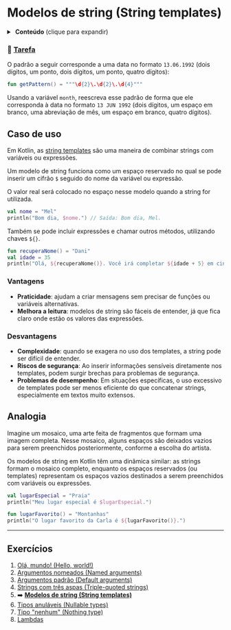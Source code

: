 # Modelos de string (String templates)

<details>
<summary>&nbsp;<b>Conteúdo</b> (clique para expandir)</summary>

<p></p>

<!-- TOC -->
* [Modelos de string (String templates)](#modelos-de-string-string-templates)
    * [🔗 Tarefa](#-tarefa)
  * [Caso de uso](#caso-de-uso)
    * [Vantagens](#vantagens)
    * [Desvantagens](#desvantagens)
  * [Analogia](#analogia)
  * [Exercícios](#exercícios)
<!-- TOC -->

</details>

### 🔗 [Tarefa](https://play.kotlinlang.org/koans/Introduction/String%20templates/Task.kt)

O padrão a seguir corresponde a uma data no formato `13.06.1992`
(dois dígitos, um ponto, dois dígitos, um ponto, quatro dígitos):

```kotlin
fun getPattern() = """\d{2}\.\d{2}\.\d{4}"""
```

Usando a variável `month`, reescreva esse padrão de forma que ele corresponda à data no formato `13 JUN 1992`
(dois dígitos, um espaço em branco, uma abreviação de mês, um espaço em branco, quatro dígitos).

## Caso de uso

Em Kotlin, as [string templates](https://kotlinlang.org/docs/strings.html#string-templates) são uma maneira de combinar strings com
variáveis ou expressões.

Um modelo de string funciona como um espaço reservado no qual se pode inserir um cifrão `$` seguido do nome da variável ou expressão.

O valor real será colocado no espaço nesse modelo quando a string for utilizada.

```kotlin
val nome = "Mel"
println("Bom dia, $nome.") // Saída: Bom dia, Mel.
```

Também se pode incluir expressões e chamar outros métodos, utilizando chaves `${}`.

```kotlin
fun recuperaNome() = "Dani"
val idade = 35
println("Olá, ${recuperaNome()}. Você irá completar ${idade + 5} em cinco anos.") // Olá, Dani. Você irá completar 40 em cinco anos.
```

### Vantagens

- **Praticidade**: ajudam a criar mensagens sem precisar de funções ou variáveis alternativas.
- **Melhora a leitura**: modelos de string são fáceis de entender, já que fica claro onde estão os valores das expressões.

### Desvantagens

- **Complexidade**: quando se exagera no uso dos templates, a string pode ser difícil de entender.
- **Riscos de segurança**: Ao inserir informações sensíveis diretamente nos templates, podem surgir brechas para problemas de segurança.
- **Problemas de desempenho**: Em situações específicas, o uso excessivo de templates pode ser menos eficiente do que concatenar strings,
  especialmente em textos muito extensos.

## Analogia

Imagine um mosaico, uma arte feita de fragmentos que formam uma imagem completa. Nesse mosaico, alguns espaços são deixados
vazios para serem preenchidos posteriormente, conforme a escolha do artista.

Os modelos de string em Kotlin têm uma dinâmica similar: as strings formam o mosaico completo, enquanto os espaços reservados (ou templates)
representam os espaços vazios destinados a serem preenchidos com variáveis ou expressões.

```kotlin
val lugarEspecial = "Praia"
println("Meu lugar especial é $lugarEspecial.")

fun lugarFavorito() = "Montanhas"
println("O lugar favorito da Carla é ${lugarFavorito()}.")
```

---

## Exercícios

1. [Olá, mundo! (Hello, world!)](https://github.com/rsicarelli/kotlin-koans-edu-br/blob/main/koans/src/commonMain/kotlin/com/rsicarelli/koansbr/introduction/helloWorld/README.md)
2. [Argumentos nomeados (Named arguments)](https://github.com/rsicarelli/kotlin-koans-edu-br/blob/main/koans/src/commonMain/kotlin/com/rsicarelli/koansbr/introduction/namedArguments/README.md)
3. [Argumentos padrão (Default arguments)](https://github.com/rsicarelli/kotlin-koans-edu-br/blob/main/koans/src/commonMain/kotlin/com/rsicarelli/koansbr/introduction/defaultArguments/README.md)
4. [Strings com três aspas (Triple-quoted strings)](https://github.com/rsicarelli/kotlin-koans-edu-br/blob/main/koans/src/commonMain/kotlin/com/rsicarelli/koansbr/introduction/tripleQuotedStrings/README.md)
5. ➡️ **[Modelos de string (String templates)](
   https://github.com/rsicarelli/kotlin-koans-edu-br/blob/main/koans/src/commonMain/kotlin/com/rsicarelli/koansbr/introduction/stringTemplates/README.md
   )**
6. [Tipos anuláveis (Nullable types)](https://github.com/rsicarelli/kotlin-koans-edu-br/blob/main/koans/src/commonMain/kotlin/com/rsicarelli/koansbr/introduction/nullableTypes/README.md)
7. [Tipo "nenhum" (Nothing type)](https://github.com/rsicarelli/kotlin-koans-edu-br/blob/main/koans/src/commonMain/kotlin/com/rsicarelli/koansbr/introduction/nothingType/README.md)
8. [Lambdas](https://github.com/rsicarelli/kotlin-koans-edu-br/blob/main/koans/src/commonMain/kotlin/com/rsicarelli/koansbr/introduction/lambdas/README.md)
